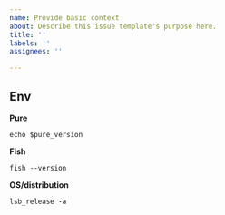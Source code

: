 ```yaml
---
name: Provide basic context
about: Describe this issue template's purpose here.
title: ''
labels: ''
assignees: ''

---
```


## Env

**Pure**

    echo $pure_version

**Fish**

    fish --version

**OS/distribution**

    lsb_release -a
